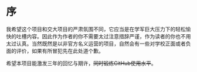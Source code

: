 # 序
我希望这个项目和交大项目的严肃氛围不同，它应当是在学军巨大压力下的轻松愉快的吐槽内容。因此作为作者的你不需要太过注意措辞严谨，作为读者的你也不用太过认真。当然既然是以非官方名义运营的项目，自然会有一些对学校正面或者负面的评价，如果有所冒犯先在此处道个歉。

希望本项目能激发三年的回忆与期许，~~同时锻炼GitHub使用水平~~。
